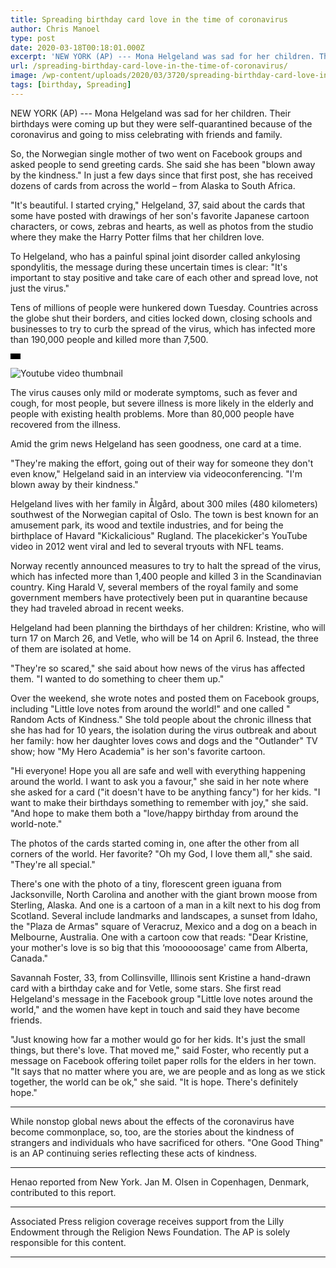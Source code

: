 ```yaml
---
title: Spreading birthday card love in the time of coronavirus
author: Chris Manoel
type: post
date: 2020-03-18T00:18:01.000Z
excerpt: 'NEW YORK (AP) --- Mona Helgeland was sad for her children. Their birthdays were coming up but they were self-quarantined because of the coronavirus and going to miss celebrating with friends and family.So, the Norwegian single mother of two went on Facebook groups and asked people to send greeting cards. She said she has been&hellip;'
url: /spreading-birthday-card-love-in-the-time-of-coronavirus/
image: /wp-content/uploads/2020/03/3720/spreading-birthday-card-love-in-the-time-of-coronavirus.jpg
tags: [birthday, Spreading]
---
```


NEW YORK (AP) --- Mona Helgeland was sad for her children. Their birthdays were coming up but they were self-quarantined because of the coronavirus and going to miss celebrating with friends and family.

So, the Norwegian single mother of two went on Facebook groups and asked people to send greeting cards. She said she has been "blown away by the kindness." In just a few days since that first post, she has received dozens of cards from across the world – from Alaska to South Africa.

"It's beautiful. I started crying," Helgeland, 37, said about the cards that some have posted with drawings of her son's favorite Japanese cartoon characters, or cows, zebras and hearts, as well as photos from the studio where they make the Harry Potter films that her children love.

To Helgeland, who has a painful spinal joint disorder called ankylosing spondylitis, the message during these uncertain times is clear: "It's important to stay positive and take care of each other and spread love, not just the virus."

Tens of millions of people were hunkered down Tuesday. Countries across the globe shut their borders, and cities locked down, closing schools and businesses to try to curb the spread of the virus, which has infected more than 190,000 people and killed more than 7,500.

  ![ratio](data:image/png;base64,iVBORw0KGgoAAAANSUhEUgAAABAAAAAJCAAAAAAeQfPuAAAAC0lEQVQYGWMYrAAAAJkAAWzZLOIAAAAASUVORK5CIIA=)

![Youtube video thumbnail](https://img.youtube.com/vi/-9IT-Yy0LYA/0.jpg)

The virus causes only mild or moderate symptoms, such as fever and cough, for most people, but severe illness is more likely in the elderly and people with existing health problems. More than 80,000 people have recovered from the illness.

Amid the grim news Helgeland has seen goodness, one card at a time.

"They're making the effort, going out of their way for someone they don't even know," Helgeland said in an interview via videoconferencing. "I'm blown away by their kindness."

Helgeland lives with her family in Ålgård, about 300 miles (480 kilometers) southwest of the Norwegian capital of Oslo. The town is best known for an amusement park, its wood and textile industries, and for being the birthplace of Havard "Kickalicious" Rugland. The placekicker's YouTube video in 2012 went viral and led to several tryouts with NFL teams.

Norway recently announced measures to try to halt the spread of the virus, which has infected more than 1,400 people and killed 3 in the Scandinavian country. King Harald V, several members of the royal family and some government members have protectively been put in quarantine because they had traveled abroad in recent weeks.

Helgeland had been planning the birthdays of her children: Kristine, who will turn 17 on March 26, and Vetle, who will be 14 on April 6. Instead, the three of them are isolated at home.

"They're so scared," she said about how news of the virus has affected them. "I wanted to do something to cheer them up."

Over the weekend, she wrote notes and posted them on Facebook groups, including "Little love notes from around the world!" and one called " Random Acts of Kindness." She told people about the chronic illness that she has had for 10 years, the isolation during the virus outbreak and about her family: how her daughter loves cows and dogs and the "Outlander" TV show; how "My Hero Academia" is her son's favorite cartoon.

"Hi everyone! Hope you all are safe and well with everything happening around the world. I want to ask you a favour," she said in her note where she asked for a card ("it doesn't have to be anything fancy") for her kids. "I want to make their birthdays something to remember with joy," she said. "And hope to make them both a "love/happy birthday from around the world-note."

The photos of the cards started coming in, one after the other from all corners of the world. Her favorite? "Oh my God, I love them all," she said. "They're all special."

There's one with the photo of a tiny, florescent green iguana from Jacksonville, North Carolina and another with the giant brown moose from Sterling, Alaska. And one is a cartoon of a man in a kilt next to his dog from Scotland. Several include landmarks and landscapes, a sunset from Idaho, the "Plaza de Armas" square of Veracruz, Mexico and a dog on a beach in Melbourne, Australia. One with a cartoon cow that reads: "Dear Kristine, your mother's love is so big that this ‘moooooosage' came from Alberta, Canada."

Savannah Foster, 33, from Collinsville, Illinois sent Kristine a hand-drawn card with a birthday cake and for Vetle, some stars. She first read Helgeland's message in the Facebook group "Little love notes around the world," and the women have kept in touch and said they have become friends.

"Just knowing how far a mother would go for her kids. It's just the small things, but there's love. That moved me," said Foster, who recently put a message on Facebook offering toilet paper rolls for the elders in her town. "It says that no matter where you are, we are people and as long as we stick together, the world can be ok," she said. "It is hope. There's definitely hope."

* * *

While nonstop global news about the effects of the coronavirus have become commonplace, so, too, are the stories about the kindness of strangers and individuals who have sacrificed for others. "One Good Thing" is an AP continuing series reflecting these acts of kindness.

* * *

Henao reported from New York. Jan M. Olsen in Copenhagen, Denmark, contributed to this report.

* * *

Associated Press religion coverage receives support from the Lilly Endowment through the Religion News Foundation. The AP is solely responsible for this content.

* * *
